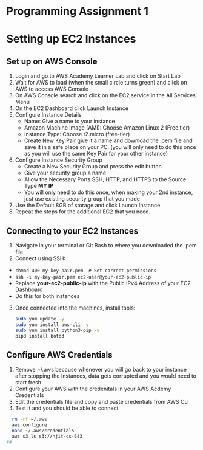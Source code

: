 # Programming Assignment 1


# Setting up EC2 Instances

## Set up on AWS Console
1. Login and go to AWS Academy Learner Lab and click on Start Lab
2. Wait for AWS to load (when the small circle turns green) and click on AWS to access AWS Console
3. On AWS Console search and click on the EC2 service in the All Services Menu
4. On the EC2 Dashboard click Launch Instance
5. Configure Instance Details
   - Name: Give a name to your instance
   - Amazon Machine Image (AMI): Choose Amazon Linux 2 (Free tier)
   - Instance Type: Choose t2.micro (free-tier)
   - Create New Key Pair give it a name and download the .pem file and save it in a safe place on your PC. (you will only need to do this once as you will use the same Key Pair for your other instance)
6. Configure Instance Security Group
   - Create a New Security Group and press the edit button
   - Give your security group a name
   - Allow the Necessary Ports SSH, HTTP, and HTTPS to the Source Type **MY IP**
   - You will only need to do this once, when making your 2nd instance, just use existing security group that you made
7. Use the Default 8GB of storage and click Launch Instance
8. Repeat the steps for the additional EC2 that you need.

## Connecting to your EC2 Instances
1. Navigate in your terminal or Git Bash to where you downloaded the .pem file
2. Connect using SSH:
  - `chmod 400 my-key-pair.pem  # Set correct permissions`
  - `ssh -i my-key-pair.pem ec2-user@your-ec2-public-ip`
  - Replace **your-ec2-public-ip** with the Public IPv4 Address of your EC2 Dashboard
  - Do this for both instances
3. Once connected into the machines, install tools:
    ```bash
    sudo yum update -y
    sudo yum install aws-cli -y
    sudo yum install python3-pip -y
    pip3 install boto3

## Configure AWS Credentials
1. Remove ~/.aws because whenever you will go back to your instance after stopping the Instances, data gets corrupted and you would need to start fresh
2. Configure your AWS with the credenitals in your AWS Acdemy Credentials
3. Edit the credentials file and copy and paste credentials from AWS CLI
4. Test it and you should be able to connect
  ```bash
    rm -rf ~/.aws
    aws configure
    nano ~/.aws/credentials
    aws s3 ls s3://njit-cs-643
## 
